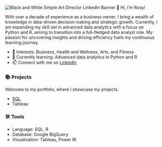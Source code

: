 ![Black and White Simple Art Director LinkedIn Banner](https://github.com/user-attachments/assets/72204167-e0fe-46e3-8775-f6c7dfd05eef)
👋 Hi, I’m Roxy!

With over a decade of experience as a business owner, I bring a wealth of knowledge in data-driven decision making and strategic growth. 
Currently, I am expanding my skill set in advanced data analytics with a focus on Python and R, aiming to transition into a full-fledged data analyst role. 
My passion for uncovering insights and driving efficiency fuels my continuous learning journey.

- 👀 Interests: Business, Health and Wellness, Arts, and Fitness
- 🌱 Currently learning: Advanced data analytics in Python and R
- 📫 Connect with me on [LinkedIn](www.linkedin.com/in/roxadarve)


### 📚 Projects
Welcome to my portfolio, where I showcase my projects.
- [SQL](https://github.com/roxy-portfolio/Bellabeat-SQL-Tableau/blob/main/Data%20Cleaning%20and%20Manipulation.md)
- Tableau

### 🛠️ Tools
- Language: SQL, R
- Database: Google BigQuery
- Visualization: Tableau, Power BI

<!---
roxy-portfolio/roxy-portfolio is a ✨ special ✨ repository because its `README.md` (this file) appears on your GitHub profile.
You can click the Preview link to take a look at your changes.
--->
